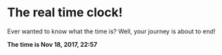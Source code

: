 # The real time clock!

Ever wanted to know what the time is? Well, your journey is about to end!

**The time is Nov 18, 2017, 22:57**